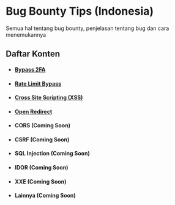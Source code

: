 # Bug Bounty Tips (Indonesia)
Semua hal tentang bug bounty, penjelasan tentang bug dan cara menemukannya

## Daftar Konten 

* #### [Bypass 2FA](https://github.com/sekolahsiber/bugbounty-indo/blob/main/bypass-2FA.md)
* #### [Rate Limit Bypass](https://github.com/sekolahsiber/bugbounty-indo/blob/main/rate-limit-bypass.md)
* #### [Cross Site Scripting (XSS)](https://github.com/sekolahsiber/bugbounty-indo/blob/main/xss.md)
* #### [Open Redirect](https://github.com/sekolahsiber/bugbounty-indo/blob/main/open-redirect.md)
* #### CORS **(Coming Soon)**
* #### CSRF **(Coming Soon)**
* #### SQL Injection **(Coming Soon)**
* #### IDOR **(Coming Soon)**
* #### XXE **(Coming Soon)**
* #### Lainnya **(Coming Soon)**




